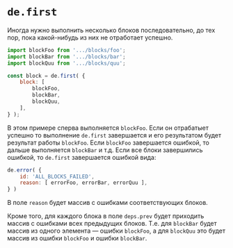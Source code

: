 # `de.first`

Иногда нужно выполнить несколько блоков последовательно, до тех пор, пока какой-нибудь из них не отработает успешно.

```js
import blockFoo from '.../blocks/foo';
import blockBar from '.../blocks/bar';
import blockQuu from '.../blocks/quu';

const block = de.first( {
    block: [
        blockFoo,
        blockBar,
        blockQuu,
    ],
} );
```

В этом примере сперва выполняется `blockFoo`. Если он отрабатыет успешно то выполнение `de.first` завершается и его результатом будет результат работы `blockFoo`.
Если `blockFoo` завершается ошибкой, то дальше выполняется `blockBar` и т.д.
Если все блоки завершились ошибкой, то `de.first` завершается ошибкой вида:

```js
de.error( {
    id: 'ALL_BLOCKS_FAILED',
    reason: [ errorFoo, errorBar, errorQuu ],
} )
```

В поле `reason` будет массив с ошибками соответствующих блоков.

Кроме того, для каждого блока в поле `deps.prev` будет приходить массив с ошибками всех предыдущих блоков.
Т.е. для `blockBar` будет массив из одного элемента — ошибки `blockFoo`,
а для `blockQuu` это будет массив из ошибки `blockFoo` и ошибки `blockBar`.

